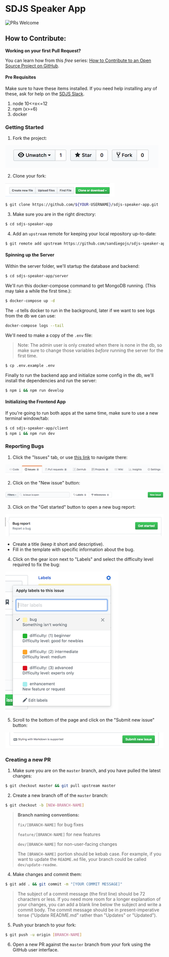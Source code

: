 # SDJS Speaker App

![PRs Welcome](https://img.shields.io/badge/PRs-welcome-brightgreen.svg?style=flat-square)

## How to Contribute:

**Working on your first Pull Request?**

You can learn how from this _free_ series: [How to Contribute to an Open Source Project on GitHub](https://egghead.io/series/how-to-contribute-to-an-open-source-project-on-github).

#### Pre Requisites

Make sure to have these items installed. If you need help installing any of these, ask for help on the [SDJS Slack](https://sdjs.slack.com/).

1. node 10<=x<=12
2. npm (x>=6)
3. docker

### Getting Started

1. Fork the project:

![fork repo screenshot](readme-images/button_fork.png)

2. Clone your fork:

![clone repo screenshot](readme-images/button_clone-repo.png)

```sh
$ git clone https://github.com/${YOUR-USERNAME}/sdjs-speaker-app.git
```

3. Make sure you are in the right directory:

```sh
$ cd sdjs-speaker-app
```

4. Add an `upstream` remote for keeping your local repository up-to-date:

```sh
$ git remote add upstream https://github.com/sandiegojs/sdjs-speaker-app.git
```

#### Spinning up the Server

Within the server folder, we'll startup the database and backend:

```sh
$ cd sdjs-speaker-app/server
```

We'll run this docker-compose command to get MongoDB running. (This may take a while the first time.):

```sh
$ docker-compose up -d
```

The `-d` tells docker to run in the background, later if we want to see logs from the db we can use: 

```sh
docker-compose logs --tail
```

We'll need to make a copy of the `.env` file:

> Note: The admin user is only created when there is none in the db, so make sure to change those variables _before_ running the server for the first time.

```sh
$ cp .env.example .env
```

Finally to run the backend app and initialize some config in the db, we'll install the dependencies and run the server:

```sh
$ npm i && npm run develop
```

#### Initializing the Frontend App

If you're going to run both apps at the same time, make sure to use a new terminal window/tab:

```sh
$ cd sdjs-speaker-app/client
$ npm i && npm run dev
```


### Reporting Bugs

1. Click the "Issues" tab, or use [this link](https://github.com/sandiegojs/sdjs-speaker-app/issues) to navigate there:

![issues tab screenshot](readme-images/tab_issues.png)

2. Click on the "New issue" button:

![new issue button screenshot](readme-images/button_new-issue.png)

3. Click on the "Get started" button to open a new bug report:

![bug report get started screenshot](readme-images/button_bug-report-get-started.png)

  - Create a title (keep it short and descriptive).
  - Fill in the template with specific information about the bug.

4. Click on the gear icon next to "Labels" and select the difficulty level required to fix the bug:

![difficulty level screenshot](readme-images/labels_difficulty-level.png)

5. Scroll to the bottom of the page and click on the "Submit new issue" button:

![submit new issue screenshot](readme-images/button_submit-new-issue.png)


### Creating a new PR

1. Make sure you are on the `master` branch, and you have pulled the latest changes:

```sh
$ git checkout master && git pull upstream master
```

2. Create a new branch off of the `master` branch:

```sh
$ git checkout -b [NEW-BRANCH-NAME]
```

   > **Branch naming conventions:**
   >
   > `fix/[BRANCH-NAME]` for bug fixes
   >
   > `feature/[BRANCH-NAME]` for new features
   >
   > `dev/[BRANCH-NAME]` for non-user-facing changes
   >
   > The `[BRANCH-NAME]` portion should be kebab case. For example, if you want to update the `README.md` file, your branch could be called `dev/update-readme`.

4. Make changes and commit them:

```sh
$ git add . && git commit -m "[YOUR COMMIT MESSAGE]"
```

> The subject of a commit message (the first line) should be 72 characters or less. If you need more room for a longer explanation of your changes, you can add a blank line below the subject and write a commit body. The commit message should be in present-imperative tense ("Update README.md" rather than "Updates" or "Updated").

5. Push your branch to your fork:

```sh
$ git push -u origin [BRANCH-NAME]
```

6. Open a new PR against the `master` branch from your fork using the GitHub user interface.
